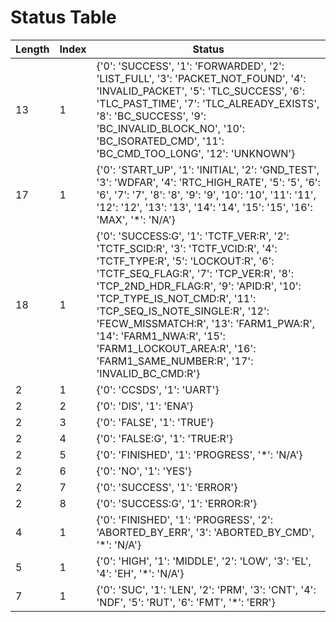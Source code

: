 # Status Table

Length|Index|Status
-|-|-
13|1|{'0': 'SUCCESS', '1': 'FORWARDED', '2': 'LIST_FULL', '3': 'PACKET_NOT_FOUND', '4': 'INVALID_PACKET', '5': 'TLC_SUCCESS', '6': 'TLC_PAST_TIME', '7': 'TLC_ALREADY_EXISTS', '8': 'BC_SUCCESS', '9': 'BC_INVALID_BLOCK_NO', '10': 'BC_ISORATED_CMD', '11': 'BC_CMD_TOO_LONG', '12': 'UNKNOWN'}
17|1|{'0': 'START_UP', '1': 'INITIAL', '2': 'GND_TEST', '3': 'WDFAR', '4': 'RTC_HIGH_RATE', '5': '5', '6': '6', '7': '7', '8': '8', '9': '9', '10': '10', '11': '11', '12': '12', '13': '13', '14': '14', '15': '15', '16': 'MAX', '*': 'N/A'}
18|1|{'0': 'SUCCESS:G', '1': 'TCTF_VER:R', '2': 'TCTF_SCID:R', '3': 'TCTF_VCID:R', '4': 'TCTF_TYPE:R', '5': 'LOCKOUT:R', '6': 'TCTF_SEQ_FLAG:R', '7': 'TCP_VER:R', '8': 'TCP_2ND_HDR_FLAG:R', '9': 'APID:R', '10': 'TCP_TYPE_IS_NOT_CMD:R', '11': 'TCP_SEQ_IS_NOTE_SINGLE:R', '12': 'FECW_MISSMATCH:R', '13': 'FARM1_PWA:R', '14': 'FARM1_NWA:R', '15': 'FARM1_LOCKOUT_AREA:R', '16': 'FARM1_SAME_NUMBER:R', '17': 'INVALID_BC_CMD:R'}
2|1|{'0': 'CCSDS', '1': 'UART'}
2|2|{'0': 'DIS', '1': 'ENA'}
2|3|{'0': 'FALSE', '1': 'TRUE'}
2|4|{'0': 'FALSE:G', '1': 'TRUE:R'}
2|5|{'0': 'FINISHED', '1': 'PROGRESS', '*': 'N/A'}
2|6|{'0': 'NO', '1': 'YES'}
2|7|{'0': 'SUCCESS', '1': 'ERROR'}
2|8|{'0': 'SUCCESS:G', '1': 'ERROR:R'}
4|1|{'0': 'FINISHED', '1': 'PROGRESS', '2': 'ABORTED_BY_ERR', '3': 'ABORTED_BY_CMD', '*': 'N/A'}
5|1|{'0': 'HIGH', '1': 'MIDDLE', '2': 'LOW', '3': 'EL', '4': 'EH', '*': 'N/A'}
7|1|{'0': 'SUC', '1': 'LEN', '2': 'PRM', '3': 'CNT', '4': 'NDF', '5': 'RUT', '6': 'FMT', '*': 'ERR'}
